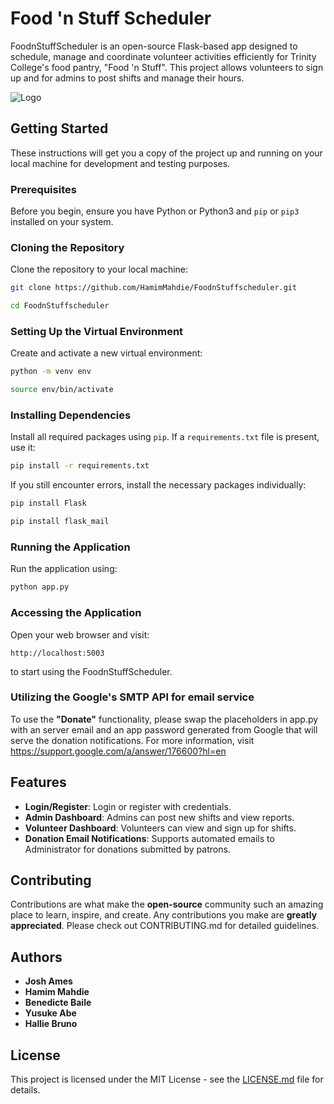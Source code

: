 # Food 'n Stuff Scheduler

FoodnStuffScheduler is an open-source Flask-based app designed to schedule, manage and coordinate volunteer activities efficiently for Trinity College's food pantry, "Food 'n Stuff". This project allows volunteers to sign up and for admins to post shifts and manage their hours.

  ![Logo](https://github.com/HamimMahdie/FoodnStuffscheduler/assets/144726390/a60db608-5f66-4275-b930-8f63d17dc2c8)  



## Getting Started

These instructions will get you a copy of the project up and running on your local machine for development and testing purposes.

### Prerequisites

Before you begin, ensure you have Python or Python3 and `pip` or `pip3` installed on your system. 

### Cloning the Repository

Clone the repository to your local machine:

```bash
git clone https://github.com/HamimMahdie/FoodnStuffscheduler.git
```
```bash
cd FoodnStuffscheduler
```

### Setting Up the Virtual Environment

Create and activate a new virtual environment:

```bash
python -m venv env
```
```bash
source env/bin/activate
```

### Installing Dependencies

Install all required packages using `pip`. If a `requirements.txt` file is present, use it:

```bash
pip install -r requirements.txt
```

If you still encounter errors, install the necessary packages individually:

```bash
pip install Flask
```
```bash
pip install flask_mail
```

### Running the Application

Run the application using:

```bash
python app.py
```

### Accessing the Application

Open your web browser and visit:

```
http://localhost:5003
```

to start using the FoodnStuffScheduler.

### Utilizing the Google's SMTP API for email service

To use the **"Donate"** functionality, please swap the placeholders in app.py with an server email and an app password generated from Google that will serve the donation notifications. For more information, visit https://support.google.com/a/answer/176600?hl=en

## Features

- **Login/Register**: Login or register with credentials.
- **Admin Dashboard**: Admins can post new shifts and view reports.
- **Volunteer Dashboard**: Volunteers can view and sign up for shifts.
- **Donation Email Notifications**: Supports automated emails to Administrator for donations submitted by patrons.

## Contributing

Contributions are what make the **open-source** community such an amazing place to learn, inspire, and create. Any contributions you make are **greatly appreciated**. Please check out CONTRIBUTING.md for detailed guidelines. 

## Authors
- **Josh Ames** 
- **Hamim Mahdie** 
- **Benedicte Baile** 
- **Yusuke Abe** 
- **Hallie Bruno** 

## License

This project is licensed under the MIT License - see the [LICENSE.md](LICENSE.md) file for details.

